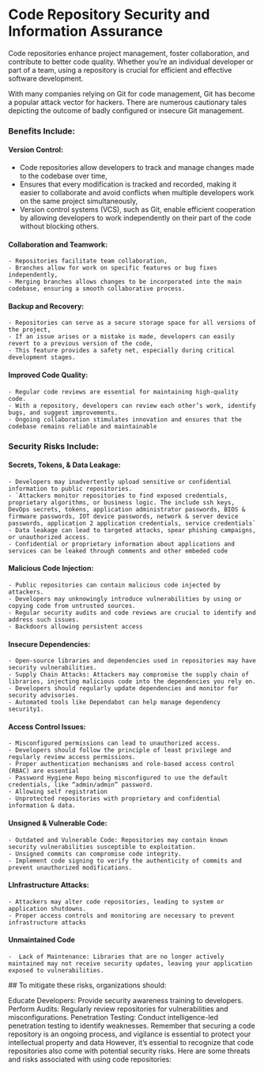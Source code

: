# Code Repository Security and Information Assurance


Code repositories enhance project management, foster collaboration, and contribute to better code quality. Whether you’re an individual developer or part of a team, using a repository is crucial for efficient and effective software development.

With many companies relying on Git for code management, Git has become a popular attack vector for hackers. There are numerous cautionary tales depicting the outcome of badly configured or insecure Git management.

  ### Benefits Include:

<h4>Version Control:</h4>

* Code repositories allow developers to track and manage changes made to the codebase over time,
* Ensures that every modification is tracked and recorded, making it easier to collaborate and avoid conflicts when multiple developers work on the same project simultaneously,
* Version control systems (VCS), such as Git, enable efficient cooperation by allowing developers to work independently on their part of the code without blocking others.

<h4>Collaboration and Teamwork:</h4>

    - Repositories facilitate team collaboration,
    - Branches allow for work on specific features or bug fixes independently,
    - Merging branches allows changes to be incorporated into the main codebase, ensuring a smooth collaborative process.

<h4>Backup and Recovery:</h4>

    - Repositories can serve as a secure storage space for all versions of the project,
    - If an issue arises or a mistake is made, developers can easily revert to a previous version of the code,
    - This feature provides a safety net, especially during critical development stages.

<h4>Improved Code Quality:</h4>

    - Regular code reviews are essential for maintaining high-quality code.
    - With a repository, developers can review each other’s work, identify bugs, and suggest improvements.
    - Ongoing collaboration stimulates innovation and ensures that the codebase remains reliable and maintainable

### Security Risks Include:

<h4>Secrets, Tokens, & Data Leakage:</h4>

    - Developers may inadvertently upload sensitive or confidential information to public repositories.
    - `Attackers monitor repositories to find exposed credentials, proprietary algorithms, or business logic. The include ssh keys, DevOps secrets, tokens, application administrator passwords, BIOS & firmware passwords, IOT device passwords, network & server device passwords, application 2 application credentials, service credentials`
    - Data leakage can lead to targeted attacks, spear phishing campaigns, or unauthorized access.
    - Confidential or proprietary information about applications and services can be leaked through comments and other embeded code

<h4>Malicious Code Injection:</h4>

    - Public repositories can contain malicious code injected by attackers.
    - Developers may unknowingly introduce vulnerabilities by using or copying code from untrusted sources.
    - Regular security audits and code reviews are crucial to identify and address such issues.
    - Backdoors allowing persistent access


<h4>Insecure Dependencies:</h4>

    - Open-source libraries and dependencies used in repositories may have security vulnerabilities.
    - Supply Chain Attacks: Attackers may compromise the supply chain of libraries, injecting malicious code into the dependencies you rely on.    
    - Developers should regularly update dependencies and monitor for security advisories.
    - Automated tools like Dependabot can help manage dependency security1.

<h4>Access Control Issues:</h4>

    - Misconfigured permissions can lead to unauthorized access.
    - Developers should follow the principle of least privilege and regularly review access permissions.
    - Proper authentication mechanisms and role-based access control (RBAC) are essential
    - Password Hygiene Repo being misconfigured to use the default credentials, like “admin/admin” password.
    - Allowing self registration
    - Unprotected repositories with proprietary and confidential information & data.

<h4>Unsigned & Vulnerable Code:</h4>

    - Outdated and Vulnerable Code: Repositories may contain known security vulnerabilities susceptible to exploitation.
    - Unsigned commits can compromise code integrity.
    - Implement code signing to verify the authenticity of commits and prevent unauthorized modifications.

<h4>LInfrastructure Attacks:</h4>

    - Attackers may alter code repositories, leading to system or application shutdowns.
    - Proper access controls and monitoring are necessary to prevent infrastructure attacks

<h4>Unmaintained Code</h4>

    -  Lack of Maintenance: Libraries that are no longer actively maintained may not receive security updates, leaving your application exposed to vulnerabilities.



<div id="foo">
## To mitigate these risks, organizations should:

Educate Developers: Provide security awareness training to developers.
Perform Audits: Regularly review repositories for vulnerabilities and misconfigurations.
Penetration Testing: Conduct intelligence-led penetration testing to identify weaknesses.
Remember that securing a code repository is an ongoing process, and vigilance is essential to protect your intellectual property and data
However, it’s essential to recognize that code repositories also come with potential security risks. Here are some threats and risks associated with using code repositories:

